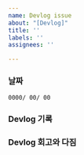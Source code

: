 ```yaml
---
name: Devlog issue
about: "[Devlog]"
title: ''
labels: ''
assignees: ''

---
```


### 날짜
`0000/ 00/ 00`

### Devlog 기록


### Devlog 회고와 다짐
